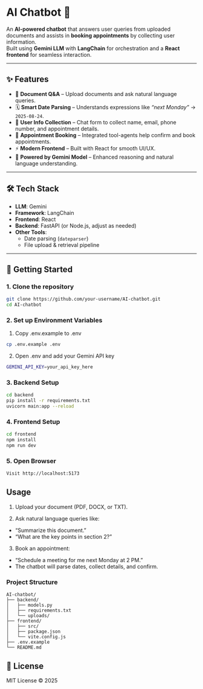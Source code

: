 # AI Chatbot 🤖

An **AI-powered chatbot** that answers user queries from uploaded documents and assists in **booking appointments** by collecting user information.  
Built using **Gemini LLM** with **LangChain** for orchestration and a **React frontend** for seamless interaction.

---

## ✨ Features

- 📄 **Document Q&A** – Upload documents and ask natural language queries.  
- 🗓 **Smart Date Parsing** – Understands expressions like *“next Monday”* → `2025-08-24`.  
- 👤 **User Info Collection** – Chat form to collect name, email, phone number, and appointment details.  
- 🤝 **Appointment Booking** – Integrated tool-agents help confirm and book appointments.  
- ⚡ **Modern Frontend** – Built with React for smooth UI/UX.  
- 🧠 **Powered by Gemini Model** – Enhanced reasoning and natural language understanding.

---

## 🛠️ Tech Stack

- **LLM**: Gemini  
- **Framework**: LangChain  
- **Frontend**: React  
- **Backend**: FastAPI (or Node.js, adjust as needed)  
- **Other Tools**:  
  - Date parsing (`dateparser`)  
  - File upload & retrieval pipeline

---

## 🚀 Getting Started

### 1. Clone the repository
```bash
git clone https://github.com/your-username/AI-chatbot.git
cd AI-chatbot
```
### 2. Set up Environment Variables
1. Copy .env.example to .env
```bash
cp .env.example .env
```
2. Open .env and add your Gemini API key
```bash
GEMINI_API_KEY=your_api_key_here
```   
### 3. Backend Setup
```bash
cd backend
pip install -r requirements.txt
uvicorn main:app --reload
```
### 4. Frontend Setup
```bash
cd frontend
npm install
npm run dev
```
### 5. Open Browser
``` bash
Visit http://localhost:5173
```
## Usage
1. Upload your document (PDF, DOCX, or TXT).

2. Ask natural language queries like:
  - “Summarize this document.”
  - “What are the key points in section 2?”
    
3. Book an appointment:
  - “Schedule a meeting for me next Monday at 2 PM.”
  - The chatbot will parse dates, collect details, and confirm.
### Project Structure
```
AI-chatbot/
├── backend/
│   ├── models.py
│   ├── requirements.txt
│   └── uploads/
├── frontend/
│   ├── src/
│   ├── package.json
│   └── vite.config.js
├── .env.example
└── README.md
```
## 📜 License

MIT License © 2025
